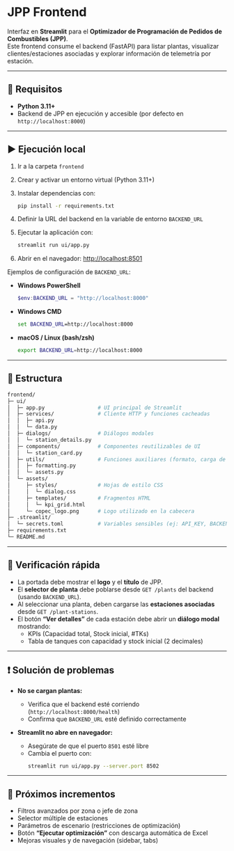 # JPP Frontend

Interfaz en **Streamlit** para el **Optimizador de Programación de Pedidos de Combustibles (JPP)**.  
Este frontend consume el backend (FastAPI) para listar plantas, visualizar clientes/estaciones asociadas y explorar información de telemetría por estación.

---

## 🔧 Requisitos
- **Python 3.11+**
- Backend de JPP en ejecución y accesible (por defecto en `http://localhost:8000`)

---

## ▶️ Ejecución local

1. Ir a la carpeta `frontend`
2. Crear y activar un entorno virtual (Python 3.11+)
3. Instalar dependencias con:

   ```bash
   pip install -r requirements.txt
   ```

4. Definir la URL del backend en la variable de entorno `BACKEND_URL`
5. Ejecutar la aplicación con:

   ```bash
   streamlit run ui/app.py
   ```

6. Abrir en el navegador: [http://localhost:8501](http://localhost:8501)

Ejemplos de configuración de `BACKEND_URL`:

- **Windows PowerShell**  
  ```powershell
  $env:BACKEND_URL = "http://localhost:8000"
  ```
- **Windows CMD**  
  ```cmd
  set BACKEND_URL=http://localhost:8000
  ```
- **macOS / Linux (bash/zsh)**  
  ```bash
  export BACKEND_URL=http://localhost:8000
  ```

---

## 📂 Estructura

```bash
frontend/
├─ ui/
│  ├─ app.py                 # UI principal de Streamlit
│  ├─ services/              # Cliente HTTP y funciones cacheadas
│  │  ├─ api.py
│  │  └─ data.py
│  ├─ dialogs/               # Diálogos modales
│  │  └─ station_details.py
│  ├─ components/            # Componentes reutilizables de UI
│  │  └─ station_card.py
│  ├─ utils/                 # Funciones auxiliares (formato, carga de assets)
│  │  ├─ formatting.py
│  │  └─ assets.py
│  └─ assets/
│     ├─ styles/             # Hojas de estilo CSS
│     │  └─ dialog.css
│     ├─ templates/          # Fragmentos HTML
│     │  └─ kpi_grid.html
│     └─ copec_logo.png      # Logo utilizado en la cabecera
├─ .streamlit/
│  └─ secrets.toml           # Variables sensibles (ej: API_KEY, BACKEND_URL opcional)
├─ requirements.txt
└─ README.md
```

---

## 🧪 Verificación rápida

- La portada debe mostrar el **logo** y el **título** de JPP.  
- El **selector de planta** debe poblarse desde `GET /plants` del backend (usando `BACKEND_URL`).  
- Al seleccionar una planta, deben cargarse las **estaciones asociadas** desde `GET /plant-stations`.  
- El botón **“Ver detalles”** de cada estación debe abrir un **diálogo modal** mostrando:
  - KPIs (Capacidad total, Stock inicial, #TKs)  
  - Tabla de tanques con capacidad y stock inicial (2 decimales)

---

## ❗ Solución de problemas

- **No se cargan plantas:**  
  - Verifica que el backend esté corriendo (`http://localhost:8000/health`)  
  - Confirma que `BACKEND_URL` esté definido correctamente  

- **Streamlit no abre en navegador:**  
  - Asegúrate de que el puerto `8501` esté libre  
  - Cambia el puerto con:  
    ```bash
    streamlit run ui/app.py --server.port 8502
    ```

---

## 📌 Próximos incrementos

- Filtros avanzados por zona o jefe de zona  
- Selector múltiple de estaciones  
- Parámetros de escenario (restricciones de optimización)  
- Botón **“Ejecutar optimización”** con descarga automática de Excel  
- Mejoras visuales y de navegación (sidebar, tabs)
